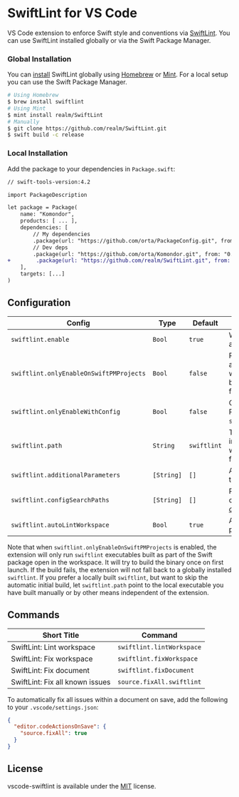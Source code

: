 # SwiftLint for VS Code

VS Code extension to enforce Swift style and conventions via [SwiftLint](https://github.com/realm/SwiftLint). You can use SwiftLint installed globally or via the Swift Package Manager.

### Global Installation

You can [install](https://github.com/realm/SwiftLint#installation) SwiftLint globally using [Homebrew](http://brew.sh/) or [Mint](https://github.com/yonaskolb/Mint). For a local setup you can use the Swift Package Manager.

```bash
# Using Homebrew
$ brew install swiftlint
# Using Mint
$ mint install realm/SwiftLint
# Manually
$ git clone https://github.com/realm/SwiftLint.git
$ swift build -c release
```

### Local Installation

Add the package to your dependencies in `Package.swift`:

```diff
// swift-tools-version:4.2

import PackageDescription

let package = Package(
    name: "Komondor",
    products: [ ... ],
    dependencies: [
        // My dependencies
        .package(url: "https://github.com/orta/PackageConfig.git", from: "0.0.1"),
        // Dev deps
        .package(url: "https://github.com/orta/Komondor.git", from: "0.0.1"),
+        .package(url: "https://github.com/realm/SwiftLint.git", from: "0.58.2"),
    ],
    targets: [...]
)
```

## Configuration

| Config                                  | Type       | Default     | Description                                                                                                                             |
| --------------------------------------- | ---------- | ----------- | --------------------------------------------------------------------------------------------------------------------------------------- |
| `swiftlint.enable`                      | `Bool`     | `true`      | Whether SwiftLint should actually do something.                                                                                         |
| `swiftlint.onlyEnableOnSwiftPMProjects` | `Bool`     | `false`     | Requires and uses a SwiftLint as SwiftPM dependency. This will cause the extension to build the Swift package upon first launch.        |
| `swiftlint.onlyEnableWithConfig`        | `Bool`     | `false`     | Only lint if config present. Requires `swiftlint.configSearchPaths`.                                                                    |
| `swiftlint.path`                        | `String`   | `swiftlint` | The location of the globally installed SwiftLint (resolved with the current path if only a filename).                                   |
| `swiftlint.additionalParameters`        | `[String]` | `[]`        | Additional parameters to pass to SwiftLint.                                                                                             |
| `swiftlint.configSearchPaths`           | `[String]` | `[]`        | Possible paths for SwiftLint config. _This disables [nested configurations](https://github.com/realm/SwiftLint#nested-configurations)!_ |
| `swiftlint.autoLintWorkspace`           | `Bool`     | `true`      | Automatically lint the whole project right after start.                                                                                 |

Note that when `swiftlint.onlyEnableOnSwiftPMProjects` is enabled, the extension will only run `swiftlint` executables
built as part of the Swift package open in the workspace. It will try to build the binary once on first launch. If
the build fails, the extension will not fall back to a globally installed `swiftlint`. If you prefer a
locally built `swiftlint`, but want to skip the automatic initial build, let `swiftlint.path` point to the local
executable you have built manually or by other means independent of the extension.

## Commands

| Short Title                     | Command                   |
| ------------------------------- | ------------------------- |
| SwiftLint: Lint workspace       | `swiftlint.lintWorkspace` |
| SwiftLint: Fix workspace        | `swiftlint.fixWorkspace`  |
| SwiftLint: Fix document         | `swiftlint.fixDocument`   |
| SwiftLint: Fix all known issues | `source.fixAll.swiftlint` |

To automatically fix all issues within a document on save, add the following to your `.vscode/settings.json`:

```json
{
  "editor.codeActionsOnSave": {
    "source.fixAll": true
  }
}
```

## License

vscode-swiftlint is available under the [MIT](./LICENSE) license.
